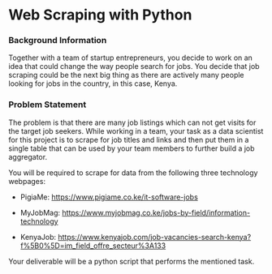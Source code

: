 # Web Scraping with Python

### Background Information

Together with a team of startup entrepreneurs, you decide to work on an idea that could change the way people search for jobs. You decide that job scraping could be the next big thing as there are actively many people looking for jobs in the country, in this case, Kenya.

### Problem Statement

The problem is that there are many job listings which can not get visits for the target job seekers. While working in a team, your task as a data scientist for this project is to scrape for job titles and links and then put them in a single table that can be used by your team members to further build a job aggregator.

You will be required to scrape for data from the following three technology webpages:

* PigiaMe: https://www.pigiame.co.ke/it-software-jobs

* MyJobMag: https://www.myjobmag.co.ke/jobs-by-field/information-technology

* KenyaJob: https://www.kenyajob.com/job-vacancies-search-kenya?f%5B0%5D=im_field_offre_secteur%3A133

Your deliverable will be a python script that performs the mentioned task.
